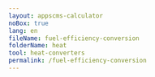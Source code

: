 ```yaml
---
layout: appscms-calculator
noBox: true
lang: en
fileName: fuel-efficiency-conversion
folderName: heat
tool: heat-converters
permalink: /fuel-efficiency-conversion
---
```

